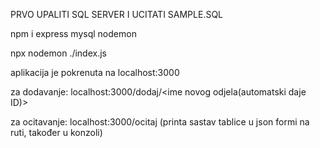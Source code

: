 PRVO UPALITI SQL SERVER I UCITATI SAMPLE.SQL

npm i express mysql nodemon

npx nodemon ./index.js

aplikacija je pokrenuta na localhost:3000

za dodavanje:   localhost:3000/dodaj/<ime novog odjela(automatski daje ID)>

za ocitavanje:   localhost:3000/ocitaj (printa sastav tablice u json formi na ruti, također u konzoli)
